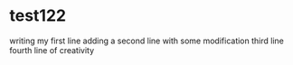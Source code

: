 # test122
writing my first line
adding a second line with some modification
third line 
fourth line of creativity 